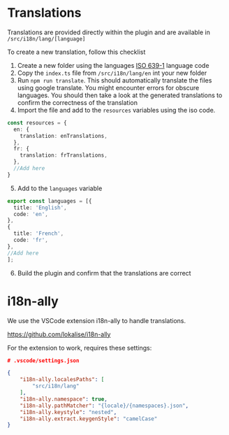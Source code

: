 # Translations

Translations are provided directly within the plugin and are available in `/src/i18n/lang/[language]`

To create a new translation, follow this checklist

1. Create a new folder using the languages [ISO 639-1](https://en.wikipedia.org/wiki/List_of_ISO_639-1_codes) language code
2. Copy the `index.ts` file from  `/src/i18n/lang/en` int your new folder
3. Run `npm run translate`. This should automatically translate the files using google translate. You might encounter errors for obscure languages. You should then take a look at the generated translations to confirm the correctness of the translation
4. Import the file  and add to the `resources` variables using the iso code. 

```ts
const resources = {
  en: {
    translation: enTranslations,
  },
  fr: {
    translation: frTranslations,
  },
  //Add here
}
```

5. Add to the `languages` variable

```ts
export const languages = [{
  title: 'English',
  code: 'en',
},
{
  title: 'French',
  code: 'fr',
},
//Add here
];

```

6. Build the plugin and confirm that the translations are correct

# i18n-ally

We use the VSCode extension i18n-ally to handle translations.

https://github.com/lokalise/i18n-ally


For the extension to work, requires these settings:


```.json
# .vscode/settings.json

{
    "i18n-ally.localesPaths": [
        "src/i18n/lang"
    ],
    "i18n-ally.namespace": true,
    "i18n-ally.pathMatcher": "{locale}/{namespaces}.json",
    "i18n-ally.keystyle": "nested",
    "i18n-ally.extract.keygenStyle": "camelCase"
}
```